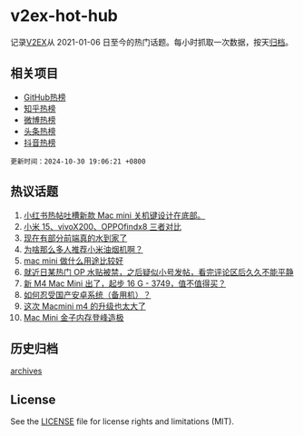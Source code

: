 # v2ex-hot-hub

 记录[V2EX](https://www.v2ex.com/)从 2021-01-06 日至今的热门话题。每小时抓取一次数据，按天[归档](archives)。
 
 ## 相关项目

- [GitHub热榜](https://github.com/it985/github-hot-hub)
- [知乎热榜](https://github.com/it985/zhihu-hot-hub)
- [微博热榜](https://github.com/it985/weibo-hot-hub)
- [头条热榜](https://github.com/it985/toutiao-hot-hub)
- [抖音热榜](https://github.com/it985/douyin-hot-hub)


 `更新时间：2024-10-30 19:06:21 +0800`

## 热议话题

1. [小红书热帖吐槽新款 Mac mini 关机键设计在底部。](https://www.v2ex.com/t/1084917)
1. [小米 15、vivoX200、OPPOfindx8 三者对比](https://www.v2ex.com/t/1084805)
1. [现在有部分前端真的水到家了](https://www.v2ex.com/t/1084858)
1. [为啥那么多人推荐小米油烟机啊？](https://www.v2ex.com/t/1084801)
1. [mac mini 做什么用途比较好](https://www.v2ex.com/t/1084802)
1. [就近日某热门 OP 水贴被禁，之后疑似小号发帖，看完评论区后久久不能平静](https://www.v2ex.com/t/1084811)
1. [新 M4 Mac Mini 出了，起步 16 G - 3749，值不值得买？](https://www.v2ex.com/t/1084772)
1. [如何忍受国产安卓系统（备用机）？](https://www.v2ex.com/t/1084890)
1. [这次 Macmini m4 的升级也太大了](https://www.v2ex.com/t/1084806)
1. [Mac Mini 金子内存登峰造极](https://www.v2ex.com/t/1084878)

## 历史归档

[archives](archives)

## License

See the [LICENSE](LICENSE) file for license rights and limitations (MIT).
